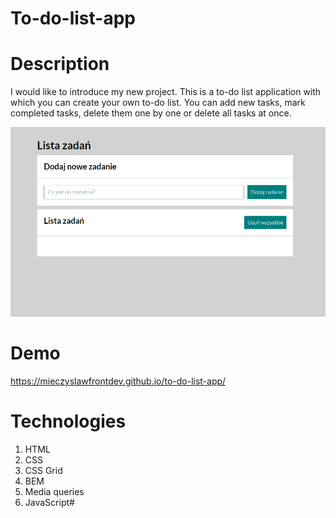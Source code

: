 # To-do-list-app

# Description

I would like to introduce my new project. This is a to-do list application with which you can create your own to-do list. You can add new tasks, mark completed tasks, delete them one by one or delete all tasks at once.

![Animation](https://github.com/MieczyslawFrontDev/to-do-list-app/blob/main/sources/to-do%20list%20animation.gif?raw=true)

# Demo

https://mieczyslawfrontdev.github.io/to-do-list-app/

# Technologies

1. HTML
2. CSS
3. CSS Grid
4. BEM
5. Media queries
6. JavaScript# 
